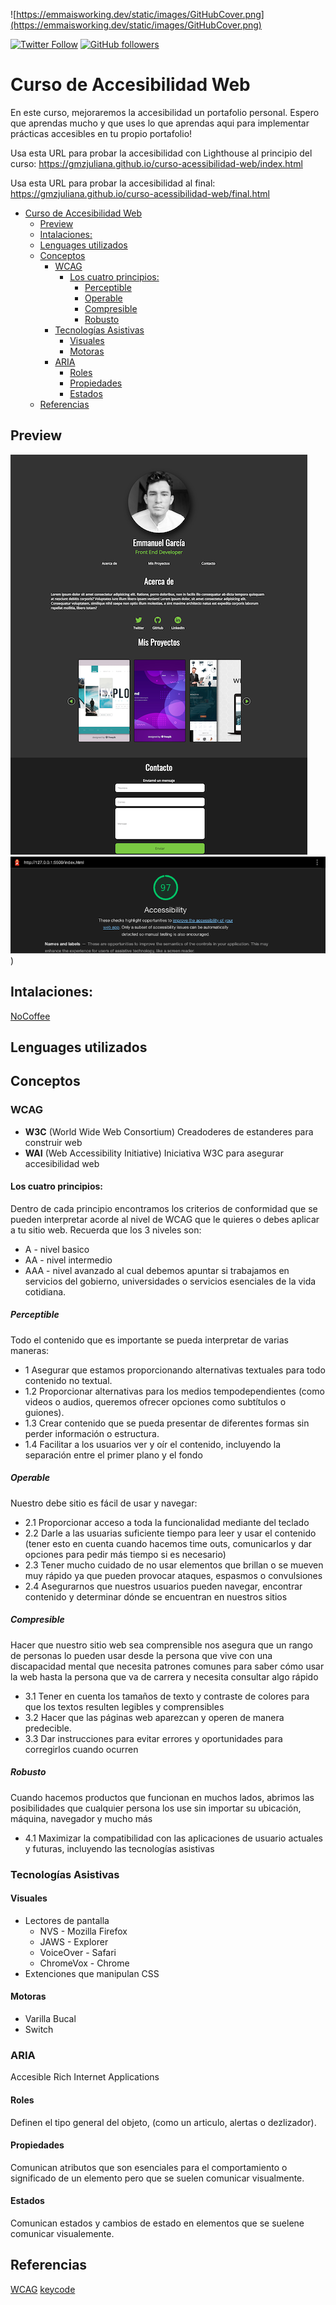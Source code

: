 ![https://emmaisworking.dev/static/images/GitHubCover.png](https://emmaisworking.dev/static/images/GitHubCover.png)

<a href="https://twitter.com/emmaisworking" alt="my twitter link"><img alt="Twitter Follow" src="https://img.shields.io/twitter/follow/emmaisworking?style=social"></a>
<a href="https://github.com/emmaisworking" alt="my twitter link"><img alt="GitHub followers" src="https://img.shields.io/github/followers/emmaisworking?style=social"></a>

# Curso de Accesibilidad Web

En este curso, mejoraremos la accesibilidad un portafolio personal. Espero que aprendas mucho y que uses lo que aprendas aqui para implementar
prácticas accesibles en tu propio portafolio!

Usa esta URL para probar la accesibilidad con Lighthouse al principio del curso:
https://gmzjuliana.github.io/curso-acessibilidad-web/index.html

Usa esta URL para probar la accesibilidad al final:
https://gmzjuliana.github.io/curso-acessibilidad-web/final.html

- [Curso de Accesibilidad Web](#curso-de-accesibilidad-web)
  - [Preview](#preview)
  - [Intalaciones:](#intalaciones)
  - [Lenguages utilizados](#lenguages-utilizados)
  - [Conceptos](#conceptos)
    - [WCAG](#wcag)
      - [Los cuatro principios:](#los-cuatro-principios)
        - [Perceptible](#perceptible)
        - [Operable](#operable)
        - [Compresible](#compresible)
        - [Robusto](#robusto)
    - [Tecnologías Asistivas](#tecnolog%c3%adas-asistivas)
      - [Visuales](#visuales)
      - [Motoras](#motoras)
    - [ARIA](#aria)
      - [Roles](#roles)
      - [Propiedades](#propiedades)
      - [Estados](#estados)
  - [Referencias](#referencias)

## Preview
![preview](images/preview.png)
![preview](images/audit.png))

## Intalaciones:
[NoCoffee](https://chrome.google.com/webstore/detail/nocoffee/jjeeggmbnhckmgdhmgdckeigabjfbddl)

## Lenguages utilizados

## Conceptos
### WCAG
- **W3C** (World Wide Web Consortium)
  Creadoderes de estanderes para construir web
- **WAI** (Web Accessibility Initiative)
  Iniciativa W3C para asegurar accesibilidad web

#### Los cuatro principios:
Dentro de cada principio encontramos los criterios de conformidad que se pueden interpretar acorde al nivel de WCAG que le quieres o debes aplicar a tu sitio web. Recuerda que los 3 niveles son:

- A - nivel basico
- AA - nivel intermedio
- AAA - nivel avanzado al cual debemos apuntar si trabajamos en servicios del gobierno, universidades o servicios esenciales de la vida cotidiana.

##### Perceptible
Todo el contenido que es importante se pueda interpretar de varias maneras:
- 1 Asegurar que estamos proporcionando alternativas textuales para todo contenido no textual.
- 1.2 Proporcionar alternativas para los medios tempodependientes (como videos o audios, queremos ofrecer opciones como subtítulos o guiones).
- 1.3 Crear contenido que se pueda presentar de diferentes formas sin perder información o estructura.
- 1.4 Facilitar a los usuarios ver y oír el contenido, incluyendo la separación entre el primer plano y el fondo

##### Operable
Nuestro debe sitio es fácil de usar y navegar:
- 2.1 Proporcionar acceso a toda la funcionalidad mediante del teclado
- 2.2 Darle a las usuarias suficiente tiempo para leer y usar el contenido (tener esto en cuenta cuando hacemos time outs, comunicarlos y dar opciones para pedir más tiempo si es necesario)
- 2.3 Tener mucho cuidado de no usar elementos que brillan o se mueven muy rápido ya que pueden provocar ataques, espasmos o convulsiones
- 2.4 Asegurarnos que nuestros usuarios pueden navegar, encontrar contenido y determinar dónde se encuentran en nuestros sitios

##### Compresible
Hacer que nuestro sitio web sea comprensible nos asegura que un rango de personas lo pueden usar desde la persona que vive con una discapacidad mental que necesita patrones comunes para saber cómo usar la web hasta la persona que va de carrera y necesita consultar algo rápido

- 3.1 Tener en cuenta los tamaños de texto y contraste de colores para que los textos resulten legibles y comprensibles
- 3.2 Hacer que las páginas web aparezcan y operen de manera predecible.
- 3.3 Dar instrucciones para evitar errores y oportunidades para corregirlos cuando ocurren

##### Robusto
Cuando hacemos productos que funcionan en muchos lados, abrimos las posibilidades que cualquier persona los use sin importar su ubicación, máquina, navegador y mucho más
- 4.1 Maximizar la compatibilidad con las aplicaciones de usuario actuales y futuras, incluyendo las tecnologías asistivas

### Tecnologías Asistivas
#### Visuales
- Lectores de pantalla
  - NVS - Mozilla Firefox
  - JAWS - Explorer
  - VoiceOver - Safari
  - ChromeVox - Chrome
- Extenciones que manipulan CSS

#### Motoras
- Varilla Bucal
- Switch

### ARIA
Accesible Rich Internet Applications

#### Roles
Definen el tipo general del objeto, (como un articulo, alertas o dezlizador).
#### Propiedades
Comunican atributos que son esenciales para el comportamiento o significado de un elemento pero que se suelen comunicar visualmente.
#### Estados
Comunican estados y cambios de estado en elementos que se suelene comunicar visualemente.


## Referencias
[WCAG](http://www.sidar.org/traducciones/wcag20/es/)
[keycode](http://keycode.info/)
